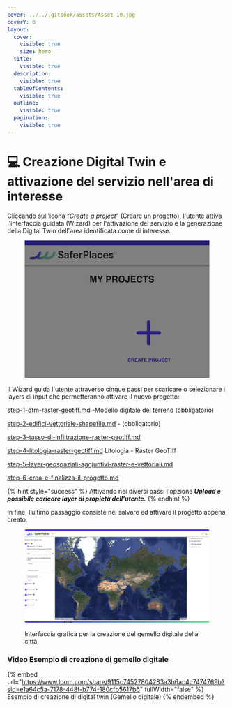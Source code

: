 ```yaml
---
cover: ../../.gitbook/assets/Asset 10.jpg
coverY: 0
layout:
  cover:
    visible: true
    size: hero
  title:
    visible: true
  description:
    visible: true
  tableOfContents:
    visible: true
  outline:
    visible: true
  pagination:
    visible: true
---
```


# 💻 Creazione Digital Twin e attivazione del servizio nell'area di interesse

Cliccando sull'icona “_Create a project_” (Creare un progetto), l'utente attiva l'interfaccia guidata (Wizard) per l'attivazione del servizio e la generazione della Digital Twin dell'area identificata come di interesse.

<figure><img src="../../.gitbook/assets/Screenshot 2024-10-09 at 23.33.07.png" alt=""><figcaption></figcaption></figure>

Il Wizard guida  l'utente attraverso cinque passi per scaricare o selezionare  i layers di input che permetteranno attivare il nuovo progetto:

[step-1-dtm-raster-geotiff.md](step-1-dtm-raster-geotiff.md "mention") -Modello digitale del terreno (obbligatorio)&#x20;

[step-2-edifici-vettoriale-shapefile.md](step-2-edifici-vettoriale-shapefile.md "mention") -  (obbligatorio) &#x20;

[step-3-tasso-di-infiltrazione-raster-geotiff.md](step-3-tasso-di-infiltrazione-raster-geotiff.md "mention")&#x20;

[step-4-litologia-raster-geotiff.md](step-4-litologia-raster-geotiff.md "mention") Litologia - Raster GeoTiff

[step-5-layer-geospaziali-aggiuntivi-raster-e-vettoriali.md](step-5-layer-geospaziali-aggiuntivi-raster-e-vettoriali.md "mention")&#x20;

[step-6-crea-e-finalizza-il-progetto.md](step-6-crea-e-finalizza-il-progetto.md "mention")&#x20;

{% hint style="success" %}
Attivando nei diversi passi l'opzione  _**Upload è possibile caricare layer di propietà dell'utente.**_
{% endhint %}

In fine, l’ultimo passaggio consiste nel salvare ed attivare il progetto appena creato.

&#x20;

<figure><img src="../../.gitbook/assets/Screenshot 2024-10-09 at 23.42.50.png" alt=""><figcaption><p>Interfaccia grafica per la creazione del gemello digitale della città</p></figcaption></figure>

### Video Esempio di creazione di gemello digitale&#x20;

{% embed url="https://www.loom.com/share/9115c74527804283a3b6ac4c7474769b?sid=e1a64c5a-7178-448f-b774-180cfb5617b6" fullWidth="false" %}
Esempio di creazione di digital twin (Gemello digitale)
{% endembed %}
